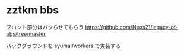 # zztkm bbs

フロント部分はパクらせてもらう
https://github.com/Neos21/legacy-of-bbs/tree/master

バックグラウンドを syumai/workers で実装する

